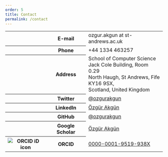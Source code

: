 ```yaml
---
order: 5
title: Contact
permalink: /contact
---
```



<div class="table-responsive">
<table class="table">
    <tr>
        <th style="text-align:center">
            <i class="fa fa-2x fa-pencil" aria-hidden="true"></i>
        </th>
        <th>
            E-mail
        </th>
        <td>ozgur.akgun at st-andrews.ac.uk</td>
    </tr>
    <tr>
        <th style="text-align:center">
            <i class="fa fa-2x fa-phone" aria-hidden="true"></i>
        </th>
        <th>
            Phone
        </th>
        <td>+44 1334 463257</td>
    </tr>
    <tr>
        <th style="text-align:center">
            <i class="fa fa-2x fa-location-arrow" aria-hidden="true"></i>
        </th>
        <th>
            Address
        </th>
        <td>
            School of Computer Science<br>
            Jack Cole Building, Room 0.29<br>
            North Haugh, St Andrews, Fife<br>
            KY16 9SX,<br>
            Scotland, United Kingdom
        </td>
    </tr>
    <tr>
        <th style="text-align:center">
            <i class="fa fa-2x fa-twitter-square" aria-hidden="true"></i>
        </th>
        <th>
            Twitter
        </th>
        <td><a href="https://twitter.com/ozgurakgun">@ozgurakgun</a></td>
    </tr>
    <tr>
        <th style="text-align:center">
            <i class="fa fa-2x fa-linkedin-square" aria-hidden="true"></i>
        </th>
        <th>
            LinkedIn
        </th>
        <td><a href="https://www.linkedin.com/in/%C3%B6zg%C3%BCr-akg%C3%BCn-54a25577">Özgür Akgün</a></td>
    </tr>
    <tr>
        <th style="text-align:center">
            <i class="fa fa-2x fa-github" aria-hidden="true"></i>
        </th>
        <th>
            GitHub
        </th>
        <td><a href="https://github.com/ozgurakgun">@ozgurakgun</a></td>
    </tr>
    <tr>
        <th style="text-align:center">
            <i class="fa fa-2x fa-google" aria-hidden="true"></i>
        </th>
        <th>
            Google Scholar
        </th>
        <td><a href="https://scholar.google.co.uk/citations?user=heG7k-gAAAAJ&hl=en">Özgür Akgün</a></td>
    </tr>
    <tr>
        <th style="text-align:center">
            <img src="https://orcid.org/sites/default/files/images/orcid_32x32.png" style="" alt="ORCID iD icon">
        </th>
        <th>
            ORCID
        </th>
        <td>
            <a href="https://orcid.org/0000-0001-9519-938X">0000-0001-9519-938X</a>
        </td>
    </tr>
</table>
</div>
